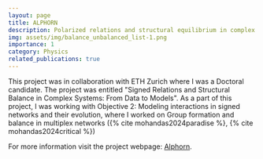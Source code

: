 ```yaml
---
layout: page
title: ALPHORN
description: Polarized relations and structural equilibrium in complex systems
img: assets/img/balance_unbalanced_list-1.png
importance: 1
category: Physics
related_publications: true
---
```


This project was in collaboration with ETH Zurich where I was a Doctoral candidate. The project was entitled "Signed Relations and Structural Balance in Complex Systems: From Data to Models".
As a part of this project, I was working with Objective 2: Modeling interactions in signed networks and their evolution, where I worked on Group formation and balance in multiplex networks ({% cite mohandas2024paradise %}, {% cite mohandas2024critical %})

For more information visit the project webpage: <a href="https://fens.org.pl/alphorn/">Alphorn</a>.
